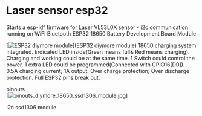 # Laser sensor esp32 

Starts a esp-idf firmware for Laser VL53L0X sensor - i2c communication running on WiFi Bluetooth ESP32 18650 Battery Development Board Module 



[![ESP32 diymore module](https://www.diymore.cc/products/diymore-wifi-bluetooth-esp32-18650-battery-development-board-module-ap-sta-ap-for-arduino-lua)](ESP32 diymore module)
18650 charging system integrated.
Indicated LED inside(Green means full& Red means charging).
Charging and working could be at the same time.
1 Switch could control the power.
1 extra LED could be programmed(Connected with GPIO16[D0]).
0.5A charging current; 1A output.
Over charge protection; Over discharge protection.
Full ESP32 pins break out.


pinouts<br>
[![pinouts_diymore_18650_ssd1306_module.jpg](https://github.com/zhivko/LaserMeasure_VL53L0X/blob/master/pinouts_diymore_18650_ssd1306_module.jpg)]

i2c ssd1306 module


